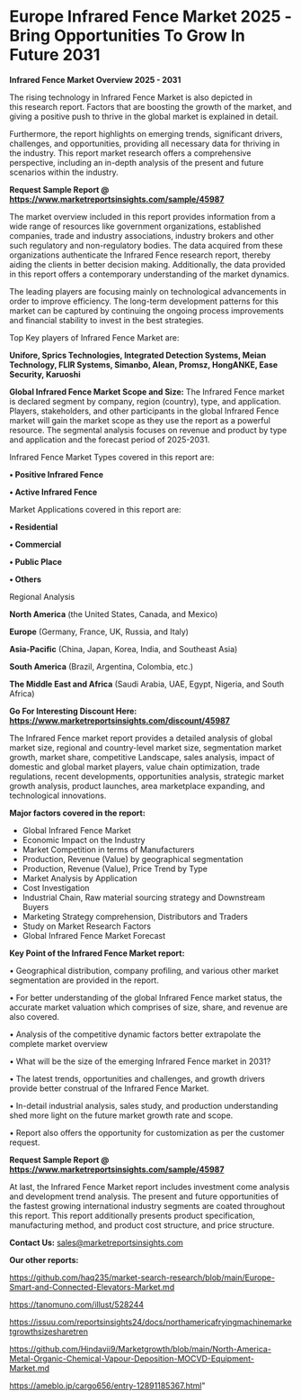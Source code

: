 # Europe Infrared Fence Market 2025 -Bring Opportunities To Grow In Future 2031

<Strong> Infrared Fence Market Overview 2025 - 2031</strong>

The rising technology in Infrared Fence Market is also depicted in this research report. Factors that are boosting the growth of the market, and giving a positive push to thrive in the global market is explained in detail.

Furthermore, the report highlights on emerging trends, significant drivers, challenges, and opportunities, providing all necessary data for thriving in the industry. This report market research offers a comprehensive perspective, including an in-depth analysis of the present and future scenarios within the industry.

<strong>Request Sample Report @ <a href=https://www.marketreportsinsights.com/sample/45987>https://www.marketreportsinsights.com/sample/45987</a></strong>

The market overview included in this report provides information from a wide range of resources like government organizations, established companies, trade and industry associations, industry brokers and other such regulatory and non-regulatory bodies. The data acquired from these organizations authenticate the Infrared Fence research report, thereby aiding the clients in better decision making. Additionally, the data provided in this report offers a contemporary understanding of the market dynamics.

The leading players are focusing mainly on technological advancements in order to improve efficiency. The long-term development patterns for this market can be captured by continuing the ongoing process improvements and financial stability to invest in the best strategies.

Top Key players of Infrared Fence Market are:

<strong>Unifore, Sprics Technologies, Integrated Detection Systems, Meian Technology, FLIR Systems, Simanbo, Alean, Promsz, HongANKE, Ease Security, Karuoshi</strong>

<strong><b>Global Infrared Fence Market Scope and Size:</b></strong>
The Infrared Fence market is declared segment by company, region (country), type, and application. Players, stakeholders, and other participants in the global Infrared Fence market will gain the market scope as they use the report as a powerful resource. The segmental analysis focuses on revenue and product by type and application and the forecast period of 2025-2031.

Infrared Fence Market Types covered in this report are:

<strong>•  Positive Infrared Fence

•  Active Infrared Fence</strong>

Market Applications covered in this report are:

<strong>•  Residential

•  Commercial

•  Public Place

•  Others</strong> 

Regional Analysis

<strong>North America</strong> (the United States, Canada, and Mexico)

<strong>Europe</strong> (Germany, France, UK, Russia, and Italy)

<strong>Asia-Pacific</strong> (China, Japan, Korea, India, and Southeast Asia)

<strong>South America</strong> (Brazil, Argentina, Colombia, etc.)

<strong>The Middle East and Africa</strong> (Saudi Arabia, UAE, Egypt, Nigeria, and South Africa)

<strong>Go For Interesting Discount Here: <a href=https://www.marketreportsinsights.com/discount/45987>https://www.marketreportsinsights.com/discount/45987</a></strong>

The Infrared Fence market report provides a detailed analysis of global market size, regional and country-level market size, segmentation market growth, market share, competitive Landscape, sales analysis, impact of domestic and global market players, value chain optimization, trade regulations, recent developments, opportunities analysis, strategic market growth analysis, product launches, area marketplace expanding, and technological innovations.

<strong><b>Major factors covered in the report:</b></strong>
<ul>
  <li>Global Infrared Fence Market </li>
  <li>Economic Impact on the Industry</li>
  <li>Market Competition in terms of Manufacturers</li>
  <li>Production, Revenue (Value) by geographical segmentation</li>
  <li>Production, Revenue (Value), Price Trend by Type</li>
  <li>Market Analysis by Application</li>
  <li>Cost Investigation</li>
  <li>Industrial Chain, Raw material sourcing strategy and Downstream Buyers</li>
  <li>Marketing Strategy comprehension, Distributors and Traders</li>
  <li>Study on Market Research Factors</li>
  <li>Global Infrared Fence Market Forecast</li>
</ul>

<strong><b>Key Point of the Infrared Fence Market report:</b></strong>

• Geographical distribution, company profiling, and various other market segmentation are provided in the report.

• For better understanding of the global Infrared Fence market status, the accurate market valuation which comprises of size, share, and revenue are also covered.

• Analysis of the competitive dynamic factors better extrapolate the complete market overview

• What will be the size of the emerging Infrared Fence market in 2031?

• The latest trends, opportunities and challenges, and growth drivers provide better construal of the Infrared Fence Market.

• In-detail industrial analysis, sales study, and production understanding shed more light on the future market growth rate and scope.

• Report also offers the opportunity for customization as per the customer request.

<strong>Request Sample Report @ <a href=https://www.marketreportsinsights.com/sample/45987>https://www.marketreportsinsights.com/sample/45987</a></strong>

At last, the Infrared Fence Market report includes investment come analysis and development trend analysis. The present and future opportunities of the fastest growing international industry segments are coated throughout this report. This report additionally presents product specification, manufacturing method, and product cost structure, and price structure.

<strong>Contact Us:</strong>
sales@marketreportsinsights.com

<strong>Our other reports:</strong>

<a href=https://github.com/haq235/market-search-research/blob/main/Europe-Smart-and-Connected-Elevators-Market.md>https://github.com/haq235/market-search-research/blob/main/Europe-Smart-and-Connected-Elevators-Market.md</a>

<a href=https://tanomuno.com/illust/528244>https://tanomuno.com/illust/528244</a>

<a href=https://issuu.com/reportsinsights24/docs/northamericafryingmachinemarketgrowthsizesharetren>https://issuu.com/reportsinsights24/docs/northamericafryingmachinemarketgrowthsizesharetren</a>

<a href=https://github.com/Hindavii9/Marketgrowth/blob/main/North-America-Metal-Organic-Chemical-Vapour-Deposition-MOCVD-Equipment-Market.md>https://github.com/Hindavii9/Marketgrowth/blob/main/North-America-Metal-Organic-Chemical-Vapour-Deposition-MOCVD-Equipment-Market.md</a>

<a href=https://ameblo.jp/cargo656/entry-12891185367.html>https://ameblo.jp/cargo656/entry-12891185367.html</a>"
